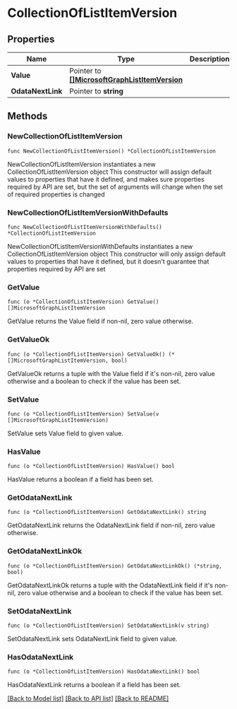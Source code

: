 # CollectionOfListItemVersion

## Properties

Name | Type | Description | Notes
------------ | ------------- | ------------- | -------------
**Value** | Pointer to [**[]MicrosoftGraphListItemVersion**](MicrosoftGraphListItemVersion.md) |  | [optional] 
**OdataNextLink** | Pointer to **string** |  | [optional] 

## Methods

### NewCollectionOfListItemVersion

`func NewCollectionOfListItemVersion() *CollectionOfListItemVersion`

NewCollectionOfListItemVersion instantiates a new CollectionOfListItemVersion object
This constructor will assign default values to properties that have it defined,
and makes sure properties required by API are set, but the set of arguments
will change when the set of required properties is changed

### NewCollectionOfListItemVersionWithDefaults

`func NewCollectionOfListItemVersionWithDefaults() *CollectionOfListItemVersion`

NewCollectionOfListItemVersionWithDefaults instantiates a new CollectionOfListItemVersion object
This constructor will only assign default values to properties that have it defined,
but it doesn't guarantee that properties required by API are set

### GetValue

`func (o *CollectionOfListItemVersion) GetValue() []MicrosoftGraphListItemVersion`

GetValue returns the Value field if non-nil, zero value otherwise.

### GetValueOk

`func (o *CollectionOfListItemVersion) GetValueOk() (*[]MicrosoftGraphListItemVersion, bool)`

GetValueOk returns a tuple with the Value field if it's non-nil, zero value otherwise
and a boolean to check if the value has been set.

### SetValue

`func (o *CollectionOfListItemVersion) SetValue(v []MicrosoftGraphListItemVersion)`

SetValue sets Value field to given value.

### HasValue

`func (o *CollectionOfListItemVersion) HasValue() bool`

HasValue returns a boolean if a field has been set.

### GetOdataNextLink

`func (o *CollectionOfListItemVersion) GetOdataNextLink() string`

GetOdataNextLink returns the OdataNextLink field if non-nil, zero value otherwise.

### GetOdataNextLinkOk

`func (o *CollectionOfListItemVersion) GetOdataNextLinkOk() (*string, bool)`

GetOdataNextLinkOk returns a tuple with the OdataNextLink field if it's non-nil, zero value otherwise
and a boolean to check if the value has been set.

### SetOdataNextLink

`func (o *CollectionOfListItemVersion) SetOdataNextLink(v string)`

SetOdataNextLink sets OdataNextLink field to given value.

### HasOdataNextLink

`func (o *CollectionOfListItemVersion) HasOdataNextLink() bool`

HasOdataNextLink returns a boolean if a field has been set.


[[Back to Model list]](../README.md#documentation-for-models) [[Back to API list]](../README.md#documentation-for-api-endpoints) [[Back to README]](../README.md)


